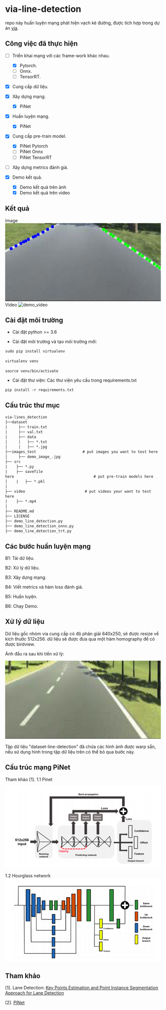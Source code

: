 # via-line-detection

repo này huấn luyện mạng phát hiện vạch kẻ đường, được tích hợp trong dự án [via]().

## Công việc đã thực hiện

- [ ] Triển khai mạng với các frame-work khác nhau.
    - [x] Pytorch.
    - [ ] Onnx.
    - [ ] TensorRT.

- [x] Cung cấp dữ liệu.

- [x] Xây dựng mạng.
    - [x] PiNet

- [x] Huấn luyện mạng.
    - [x] PiNet

- [x] Cung cấp pre-train model.
    - [x] PiNet Pytorch
    - [ ] PiNet Onnx
    - [ ] PiNet TensorRT

- [ ] Xây dựng metrics đánh giá.

- [x] Demo kết quả.
    - [x] Demo kết quả trên ảnh
    - [x] Demo kết quả trên video

## Kết quả
Image
![demo1](images_test/result.png "demo")
Video
![demo_video](images/result_demo.gif "demo_video")


## Cài đặt môi trường

- Cài đặt python >= 3.6

- Cài đặt môi trường và tạo môi trường mới:
```
sudo pip install virtualenv

virtualenv venv

source venv/bin/activate
```
- Cài đặt thư viện: 
    Các thư viện yêu cầu trong requirements.txt 
```
pip install -r requirements.txt
```

## Cấu trúc thư mục

```
via-lines_detection
├──dataset
|     ├── train.txt
|     ├── val.txt
|     ├── data
│     |   ├── *.txt
│     |   ├── *.jpg
├──images_test                     # put images you want to test here
│     ├── demo_image_.jpg   
├── src
|    ├── *.py
|    ├── savefile
here                                    # put pre-train models here
│    |   ├── *.pkl
|
├── video                           # put videos your want to test here
|    ├── *.mp4
|
├── README.md
├── LICENSE               
├── demo_line_detection.py
├── demo_line_detection_onnx.py
├── demo_line_detection_trt.py
```
## Các bước huấn luyện mạng

B1: Tải dữ liệu.

B2: Xử lý dữ liệu.

B3: Xây dựng mạng.

B4: Viết metrics và hàm loss đánh giá.

B5: Huấn luyện.

B6: Chạy Demo.

## Xử lý dữ liệu

Dữ liệu gốc nhóm via cung cấp có độ phân giải 640x250, sẽ được resize về kích thước 512x256. dữ liệu sẽ được đưa qua một hàm homography để có được birdview.

Ảnh đầu ra sau khi tiền xử lý:

![warp_image](images_test/wraped_image.png "warp_image")

Tập dữ liệu "dataset-line-detection" đã chứa các hình ảnh được warp sẵn, nếu sử dụng hình trong tập dữ liệu trên có thể bỏ qua bước này.

## Cấu trúc mạng PiNet
Tham khảo [1].
1.1 Pinet

![Pinet](images/Pinet.png "Pinet")

1.2 Hourglass network
![hourglass](images/hourglass.png "hourglass")

## Tham khảo

[1]. Lane Detection: [Key Points Estimation and Point Instance Segmentation Approach for Lane Detection](https://arxiv.org/abs/2002.06604)

[2]. [PINet](https://github.com/koyeongmin/PINet)
